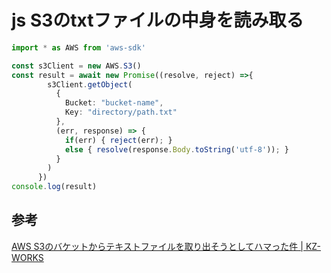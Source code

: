 # js S3のtxtファイルの中身を読み取る
```ts
import * as AWS from 'aws-sdk'

const s3Client = new AWS.S3()
const result = await new Promise((resolve, reject) =>{
        s3Client.getObject(
          {
            Bucket: "bucket-name",
            Key: "directory/path.txt"
          },
          (err, response) => {
            if(err) { reject(err); }
            else { resolve(response.Body.toString('utf-8')); }
          }
        )
      })
console.log(result)
```

## 参考
[AWS S3のバケットからテキストファイルを取り出そうとしてハマった件 | KZ-WORKS](https://kz-works.blogspot.com/2018/05/aws-s3-get-object-body.html)